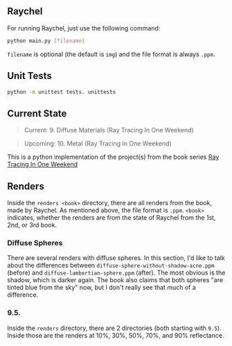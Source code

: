 ## Raychel

For running Raychel, just use the following command:
```bash
python main.py [filename]
```
`filename` is optional (the default is `img`) and the file format is always `.ppm`.

## Unit Tests

```bash
python -m unittest tests. unittests
```

## Current State

> Current: 9. Diffuse Materials (Ray Tracing In One Weekend)

> Upcoming: 10. Metal (Ray Tracing In One Weekend)

This is a python implementation of the project(s) from the book series [Ray Tracing In One Weekend](https://raytracing.github.io)

## Renders

Inside the `renders <book>` directory, there are all renders from the book, made by Raychel. As mentioned above, the file format is `.ppm`. `<book>` indicates, whether the renders are from the state of Raychel from the 1st, 2nd, or 3rd book.

### Diffuse Spheres

There are several renders with diffuse spheres. In this section, I'd like to talk about the differences between `diffuse-sphere-without-shadow-acne.ppm` (before) and `diffuse-lambertian-sphere.ppm` (after). The most obvious is the shadow, which is darker again. The book also claims that both spheres "are tinted blue from the sky" now, but I don't really see that much of a difference.

### 9.5.

Inside the `renders` directory, there are 2 directories (both starting with `9.5`). Inside those are the renders at 10%, 30%, 50%, 70%, and 90% reflectance.
